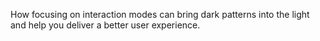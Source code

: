 How focusing on interaction modes can bring dark patterns into the light and help you deliver a better user experience.